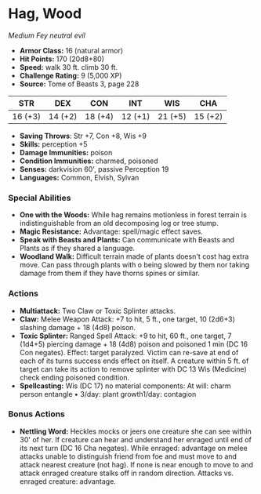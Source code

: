 # Hag, Wood

*Medium* *Fey* *neutral evil*

- **Armor Class:** 16 (natural armor)
- **Hit Points:** 170 (20d8+80)
- **Speed:** walk 30 ft. climb 30 ft.
- **Challenge Rating:** 9 (5,000 XP)
- **Source:** Tome of Beasts 3, page 228

| STR | DEX | CON | INT | WIS | CHA |
| --- | --- | --- | --- | --- | --- |
| 16 (+3) | 14 (+2) | 18 (+4) | 12 (+1) | 21 (+5) | 15 (+2) |

- **Saving Throws**: Str +7, Con +8, Wis +9
- **Skills:** perception +5
- **Damage Immunities:** poison
- **Condition Immunities:** charmed, poisoned
- **Senses:** darkvision 60', passive Perception 19
- **Languages:** Common, Elvish, Sylvan

### Special Abilities

- **One with the Woods:** While hag remains motionless in forest terrain is indistinguishable from an old decomposing log or tree stump.
- **Magic Resistance:** Advantage: spell/magic effect saves.
- **Speak with Beasts and Plants:** Can communicate with Beasts and Plants as if they shared a language.
- **Woodland Walk:** Difficult terrain made of plants doesn't cost hag extra move. Can pass through plants with o being slowed by them nor taking damage from them if they have thorns spines or similar.

### Actions

- **Multiattack:** Two Claw or Toxic Splinter attacks.
- **Claw:** Melee Weapon Attack: +7 to hit, 5 ft., one target, 10 (2d6+3) slashing damage + 18 (4d8) poison.
- **Toxic Splinter:** Ranged Spell Attack: +9 to hit, 60 ft., one target, 7 (1d4+5) piercing damage + 18 (4d8) poison and poisoned 1 min (DC 16 Con negates). Effect: target paralyzed. Victim can re-save at end of each of its turns success ends effect on itself. A creature within 5 ft. of target can take its action to remove splinter with DC 13 Wis (Medicine) check ending poisoned condition.
- **Spellcasting:** Wis (DC 17) no material components: At will: charm person entangle  • 3/day: plant growth1/day: contagion

### Bonus Actions

- **Nettling Word:** Heckles mocks or jeers one creature she can see within 30' of her. If creature can hear and understand her enraged until end of its next turn (DC 16 Cha negates). While enraged: advantage on melee attacks unable to distinguish friend from foe and must move to and attack nearest creature (not hag). If none is near enough to move to and attack enraged creature stalks off in random direction. Attacks vs. enraged creature: advantage.


